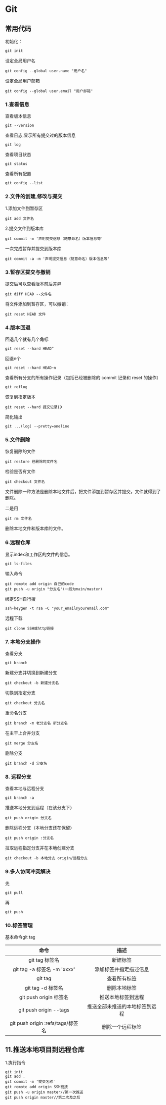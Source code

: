 # Git

## 常用代码

 初始化：

```git
git init
```



设定全局用户名

```git
git config --global user.name "用户名"
```



设定全局用户邮箱

```
git config --global user.email "用户邮箱"
```



### 1.查看信息

查看版本信息

```git
git --version
```

查看日志,显示所有提交过的版本信息

```git
git log
```

查看项目状态

```git
git status
```

查看所有配置

```git
git config --list
```

### 2.文件的创建,修改与提交

1.添加文件到暂存区

```git
git add 文件名
```

2.提交文件到版本库

```git
git commit -m '声明提交信息（随意命名）版本信息等'
```

一次完成暂存并提交到版本库

```git
git commit -a -m '声明提交信息（随意命名）版本信息等'
```

### 3.暂存区提交与撤销

提交后可以查看版本前后差异

```git
git diff HEAD --文件名
```

将文件添加到暂存区，可以撤销：

```git
git reset HEAD 文件
```

### 4.版本回退

回退几个就有几个角标

```git
git reset --hard HEAD^
```

回退n个

```git
git reset --hard HEAD~n
```

查看所有分支的所有操作记录（包括已经被删除的 commit 记录和 reset 的操作）

```git
git reflog
```

恢复到指定版本

```git
git reset --hard 提交记录ID
```

简化输出

```
git ...(log) --pretty=oneline
```

### 5.文件删除

恢复删除的文件

```git
git restore 已删除的文件名
```

检验是否有文件

```git
git checkout 文件名
```

文件删除一种方法是删除本地文件后，把文件添加到暂存区并提交，文件就得到了删除。

二是用

```git
git rm 文件名
```

删除本地文件和版本库的文件。

### 6.远程仓库

显示index和工作区的文件的信息。

```git
git ls-files
```

输入命令

```git
git remote add origin 自己的code
git push -u origin "分支名"(一般为main/master)
```

绑定SSH自行搜

```git
ssh-keygen -t rsa -C "your_email@youremail.com"
```

远程下载

```git
git clone SSH或http链接
```

### 7. 本地分支操作

查看分支

```git
git branch
```

新建分支并切换到新建分支

```git
git checkout -b 新建分支名
```

切换到指定分支

```git
git checkout 分支名
```

重命名分支

```git
git branch -m 老分支名 新分支名
```

在主干上合并分支

```git
git merge 分支名
```

删除分支

```git
git branch -d 分支名
```

### 8. 远程分支

查看本地与远程分支

```git
git branch -a
```

推送本地分支到远程（在该分支下）

```git
git push origin 分支名
```

删除远程分支（本地分支还在保留）

```git
git push origin :分支名
```

拉取远程指定分支并在本地创建分支

```git
git checkout -b 本地分支 origin/远程分支
```

### 9.多人协同冲突解决

先

```git
git pull
```

再

```git
git push
```

### 10.标签管理

基本命令git tag

|               命令                |              描述              |
| :-------------------------------: | :----------------------------: |
|         git tag   标签名          |            新建标签            |
|    git tag -a 标签名 -m 'xxxx'    |     添加标签并指定描述信息     |
|              git tag              |          查看所有标签          |
|        git tag -d  标签名         |          删除本地标签          |
|      git push origin  标签名      |       推送本地标签到远程       |
|      git push origin --tags       | 推送全部未推送的本地标签到远程 |
| git push origin :refs/tags/标签名 |        删除一个远程标签        |

## 11.推送本地项目到远程仓库

1.执行指令

```git
git init
git add .
git commit -m '提交名称'
git remote add origin SSh链接
git push -u origin master//第一次推送
git push origin master//第二次及之后
```

